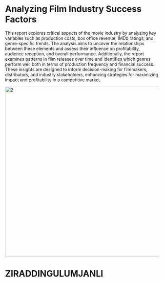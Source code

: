 # Analyzing Film Industry Success Factors

This report explores critical aspects of the movie industry by analyzing key variables such as production costs, box office revenue, IMDb ratings, and genre-specific trends. The analysis aims to uncover the relationships between these elements and assess their influence on profitability, audience reception, and overall performance. Additionally, the report examines patterns in film releases over time and identifies which genres perform well both in terms of production frequency and financial success. These insights are designed to inform decision-making for filmmakers, distributors, and industry stakeholders, enhancing strategies for maximizing impact and profitability in a competitive market.

<img width="555" alt="2" src="https://github.com/user-attachments/assets/909a9b3d-0ea1-4caf-ac22-58f28d14185f">

# ZIRADDINGULUMJANLI
